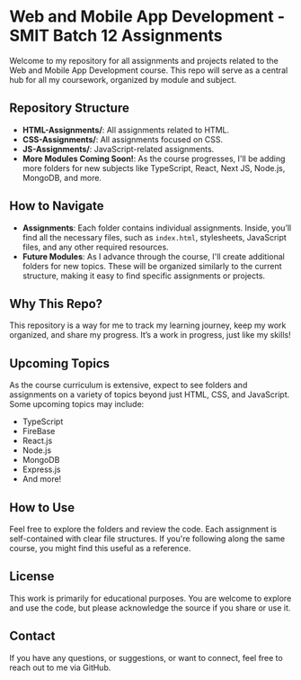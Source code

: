 # Web and Mobile App Development - SMIT Batch 12 Assignments

Welcome to my repository for all assignments and projects related to the Web and Mobile App Development course. This repo will serve as a central hub for all my coursework, organized by module and subject.

## Repository Structure

- **HTML-Assignments/**: All assignments related to HTML.
- **CSS-Assignments/**: All assignments focused on CSS.
- **JS-Assignments/**: JavaScript-related assignments.
- **More Modules Coming Soon!**: As the course progresses, I'll be adding more folders for new subjects like TypeScript, React, Next JS, Node.js, MongoDB, and more.

## How to Navigate

- **Assignments**: Each folder contains individual assignments. Inside, you’ll find all the necessary files, such as `index.html`, stylesheets, JavaScript files, and any other required resources.
- **Future Modules**: As I advance through the course, I'll create additional folders for new topics. These will be organized similarly to the current structure, making it easy to find specific assignments or projects.

## Why This Repo?

This repository is a way for me to track my learning journey, keep my work organized, and share my progress. It’s a work in progress, just like my skills!

## Upcoming Topics

As the course curriculum is extensive, expect to see folders and assignments on a variety of topics beyond just HTML, CSS, and JavaScript. Some upcoming topics may include:

- TypeScript
- FireBase
- React.js
- Node.js
- MongoDB
- Express.js
- And more!

## How to Use

Feel free to explore the folders and review the code. Each assignment is self-contained with clear file structures. If you're following along the same course, you might find this useful as a reference.

## License

This work is primarily for educational purposes. You are welcome to explore and use the code, but please acknowledge the source if you share or use it.

## Contact

If you have any questions, or suggestions, or want to connect, feel free to reach out to me via GitHub.
